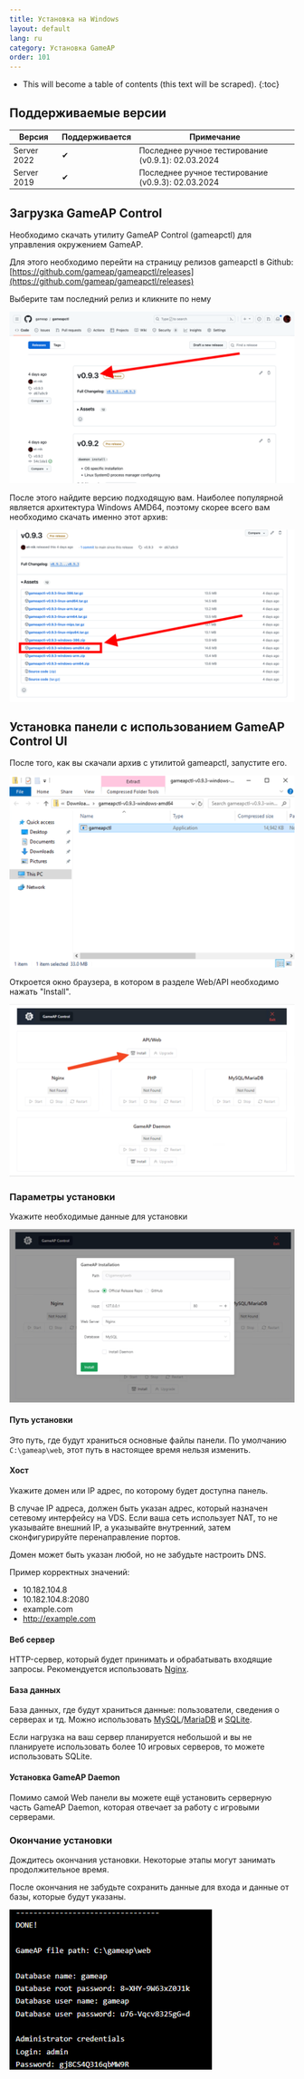 ```yaml
---
title: Установка на Windows
layout: default
lang: ru
category: Установка GameAP
order: 101
---
```


* This will become a table of contents (this text will be scraped).
{:toc}

## Поддерживаемые версии

| Версия      | Поддерживается | Примечание                                         |
|-------------|----------------|----------------------------------------------------|
| Server 2022 | ✔              | Последнее ручное тестирование (v0.9.1): 02.03.2024 |
| Server 2019 | ✔              | Последнее ручное тестирование (v0.9.3): 02.03.2024            |

## Загрузка GameAP Control

Необходимо скачать утилиту GameAP Control (gameapctl) для управления окружением GameAP.

Для этого необходимо перейти на страницу релизов gameapctl в Github: 
[https://github.com/gameap/gameapctl/releases](https://github.com/gameap/gameapctl/releases)

Выберите там последний релиз и кликните по нему

![](/images/en/gameapctl/download.png)

После этого найдите версию подходящую вам. Наиболее популярной является архитектура
Windows AMD64, поэтому скорее всего вам необходимо скачать именно этот архив:

![](/images/en/gameapctl/download_release_windows_amd64.png)

## Установка панели с использованием GameAP Control UI

После того, как вы скачали архив с утилитой gameapctl, запустите его.

![](/images/en/gameapctl/exe_in_archive.png)

Откроется окно браузера, в котором в разделе Web/API необходимо нажать "Install". 

![](/images/en/gameapctl/ui_gameap_install_button.png)

### Параметры установки 

Укажите необходимые данные для установки

![](/images/en/gameapctl/ui_gameap_installation.png)

#### Путь установки

Это путь, где будут храниться основные файлы панели.
По умолчанию `C:\gameap\web`, этот путь в настоящее время нельзя изменить.

#### Хост

Укажите домен или IP адрес, по которому будет доступна панель.

В случае IP адреса, должен быть указан адрес, который назначен сетевому интерфейсу на VDS.
Если ваша сеть использует NAT, то не указывайте внешний IP,
а указывайте внутренний, затем сконфигурируйте перенаправление портов.

Домен может быть указан любой, но не забудьте настроить DNS.

Пример корректных значений:
* 10.182.104.8
* 10.182.104.8:2080
* example.com
* http://example.com

#### Веб сервер

HTTP-сервер, который будет принимать и обрабатывать входящие запросы.
Рекомендуется использовать [Nginx](https://www.nginx.com/).

#### База данных

База данных, где будут храниться данные: пользователи, сведения о серверах и тд.
Можно использовать [MySQL](https://www.mysql.com/)/[MariaDB](https://mariadb.org/) и [SQLite](https://www.sqlite.org/).

Если нагрузка на ваш сервер планируется небольшой и вы не планируете использовать более 10 игровых серверов,
то можете использовать SQLite.

#### Установка GameAP Daemon

Помимо самой Web панели вы можете ещё установить серверную часть GameAP Daemon, которая
отвечает за работу с игровыми серверами.

### Окончание установки

Дождитесь окончания установки. Некоторые этапы 
могут занимать продолжительное время.

После окончания не забудьте сохранить данные для входа 
и данные от базы, которые будут указаны.

![](/images/en/gameapctl/gameap_finished_installation.png)